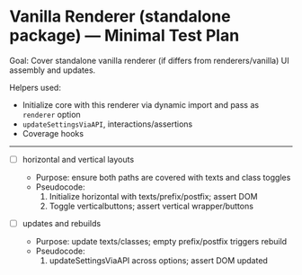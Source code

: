 # Vanilla Renderer (standalone package) — Minimal Test Plan

Goal: Cover standalone vanilla renderer (if differs from renderers/vanilla) UI assembly and updates.

Helpers used:
- Initialize core with this renderer via dynamic import and pass as `renderer` option
- `updateSettingsViaAPI`, interactions/assertions
- Coverage hooks

---

- [ ] horizontal and vertical layouts
  - Purpose: ensure both paths are covered with texts and class toggles
  - Pseudocode:
    1) Initialize horizontal with texts/prefix/postfix; assert DOM
    2) Toggle verticalbuttons; assert vertical wrapper/buttons

- [ ] updates and rebuilds
  - Purpose: update texts/classes; empty prefix/postfix triggers rebuild
  - Pseudocode:
    1) updateSettingsViaAPI across options; assert DOM updated

